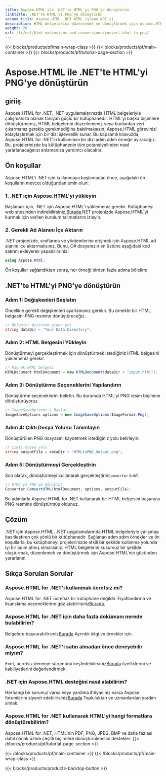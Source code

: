 ```yaml
---
title: Aspose.HTML ile .NET'te HTML'yi PNG'ye dönüştürün
linktitle: .NET'te HTML'yi PNG'ye dönüştürün
second_title: Aspose.HTML .NET HTML işleme API'si
description: HTML belgelerini düzenlemek ve dönüştürmek için Aspose.HTML for .NET'in nasıl kullanılacağını keşfedin. Etkili .NET geliştirme için adım adım kılavuz.
weight: 20
url: /tr/net/html-extensions-and-conversions/convert-html-to-png/
---
```


{{< blocks/products/pf/main-wrap-class >}}
{{< blocks/products/pf/main-container >}}
{{< blocks/products/pf/tutorial-page-section >}}

# Aspose.HTML ile .NET'te HTML'yi PNG'ye dönüştürün


## giriiş

Aspose.HTML for .NET, .NET uygulamalarınızda HTML belgeleriyle çalışmanıza olanak tanıyan güçlü bir kütüphanedir. HTML'yi başka biçimlere dönüştürmeniz, HTML belgelerini düzenlemeniz veya bunlardan veri çıkarmanız gerekip gerekmediğine bakılmaksızın, Aspose.HTML görevinizi kolaylaştırmak için bir dizi işlevsellik sunar. Bu kapsamlı kılavuzda, Aspose.HTML for .NET'in kullanımını bir dizi adım adım örneğe ayıracağız. Bu, projelerinizde bu kütüphanenin tüm potansiyelinden nasıl yararlanacağınızı anlamanıza yardımcı olacaktır.

## Ön koşullar

Aspose.HTML'i .NET için kullanmaya başlamadan önce, aşağıdaki ön koşulların mevcut olduğundan emin olun:

### 1. .NET için Aspose.HTML'yi yükleyin

 Başlamak için, .NET için Aspose.HTML'i yüklemeniz gerekir. Kütüphaneyi web sitesinden indirebilirsiniz,[Burada](https://releases.aspose.com/html/net/).NET projenizde Aspose.HTML'yi kurmak için verilen kurulum talimatlarını izleyin.

### 2. Gerekli Ad Alanını İçe Aktarın

.NET projenizde, sınıflarına ve yöntemlerine erişmek için Aspose.HTML ad alanını içe aktarmalısınız. Bunu, C# dosyanızın en üstüne aşağıdaki kod satırını ekleyerek yapabilirsiniz:

```csharp
using Aspose.Html;
```

Ön koşullar sağlandıktan sonra, her örneği birden fazla adıma bölelim:

## .NET'te HTML'yi PNG'ye dönüştürün

### Adım 1: Değişkenleri Başlatın

Öncelikle gerekli değişkenleri ayarlamanız gerekir. Bu örnekte bir HTML belgesini PNG resmine dönüştüreceğiz.

```csharp
// Belgeler dizinine giden yol
string dataDir = "Your Data Directory";
```

### Adım 2: HTML Belgesini Yükleyin

Dönüştürmeyi gerçekleştirmek için dönüştürmek istediğiniz HTML belgesini yüklemeniz gerekir. 

```csharp
// Kaynak HTML belgesi
HTMLDocument htmlDocument = new HTMLDocument(dataDir + "input.html");
```

### Adım 3: Dönüştürme Seçeneklerini Yapılandırın

Dönüştürme seçeneklerini belirtin. Bu durumda HTML'yi PNG resim biçimine dönüştürüyoruz.

```csharp
// ImageSaveOptions'ı Başlat
ImageSaveOptions options = new ImageSaveOptions(ImageFormat.Png);
```

### Adım 4: Çıktı Dosya Yolunu Tanımlayın

Dönüştürülen PNG dosyasını kaydetmek istediğiniz yolu belirleyin.

```csharp
// Çıktı dosya yolu
string outputFile = dataDir + "HTMLtoPNG_Output.png";
```

### Adım 5: Dönüştürmeyi Gerçekleştirin

 Son olarak, dönüştürmeyi kullanarak gerçekleştirin`Converter` sınıf.

```csharp
// HTML'yi PNG'ye dönüştür
Converter.ConvertHTML(htmlDocument, options, outputFile);
```

Bu adımlarla Aspose.HTML for .NET kullanarak bir HTML belgesini başarıyla PNG resmine dönüştürmüş oldunuz.

## Çözüm

.NET için Aspose.HTML, .NET uygulamalarında HTML belgeleriyle çalışmayı basitleştiren çok yönlü bir kütüphanedir. Sağlanan adım adım örnekler ve ön koşullarla, bu kütüphaneyi projelerinizde etkili bir şekilde kullanma yolunda iyi bir adım atmış olmalısınız. HTML belgelerini kusursuz bir şekilde oluşturmak, düzenlemek ve dönüştürmek için Aspose.HTML'nin gücünden yararlanın.

## Sıkça Sorulan Sorular

### Aspose.HTML for .NET'i kullanmak ücretsiz mi?
 Aspose.HTML for .NET ücretsiz bir kütüphane değildir. Fiyatlandırma ve lisanslama seçeneklerine göz atabilirsiniz[Burada](https://purchase.aspose.com/buy).

### Aspose.HTML for .NET için daha fazla dokümanı nerede bulabilirim?
 Belgelere başvurabilirsiniz[Burada](https://reference.aspose.com/html/net/) Ayrıntılı bilgi ve örnekler için.

### Aspose.HTML for .NET'i satın almadan önce deneyebilir miyim?
 Evet, ücretsiz deneme sürümünü keşfedebilirsiniz[Burada](https://releases.aspose.com/) özelliklerini ve kabiliyetlerini değerlendirmek.

### .NET için Aspose.HTML desteğini nasıl alabilirim?
 Herhangi bir sorunuz varsa veya yardıma ihtiyacınız varsa Aspose forumlarını ziyaret edebilirsiniz[Burada](https://forum.aspose.com/) Topluluktan ve uzmanlardan yardım almak.

### Aspose.HTML for .NET kullanarak HTML'yi hangi formatlara dönüştürebilirim?
Aspose.HTML for .NET, HTML'nin PDF, PNG, JPEG, BMP ve daha fazlası dahil olmak üzere çeşitli biçimlere dönüştürülmesini destekler.
{{< /blocks/products/pf/tutorial-page-section >}}

{{< /blocks/products/pf/main-container >}}
{{< /blocks/products/pf/main-wrap-class >}}

{{< blocks/products/products-backtop-button >}}
